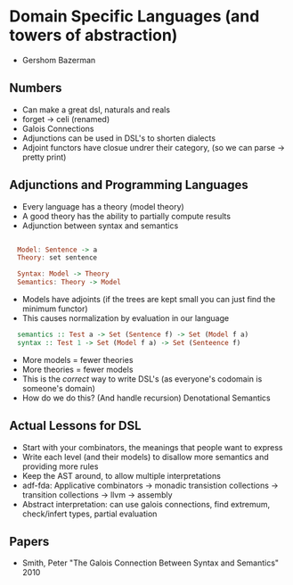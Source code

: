 # Domain Specific Languages (and towers of abstraction)

* Gershom Bazerman

## Numbers

* Can make a great dsl, naturals and reals
* forget -> celi (renamed)
* Galois Connections
* Adjunctions can be used in DSL's to shorten dialects
* Adjoint functors have closue undrer their category, (so we can parse -> pretty print)

## Adjunctions and Programming Languages

* Every language has a theory (model theory)
* A good theory has the ability to partially compute results
* Adjunction between syntax and semantics

```haskell

  Model: Sentence -> a
  Theory: set sentence

  Syntax: Model -> Theory
  Semantics: Theory -> Model
```

* Models have adjoints (if the trees are kept small you can just find the minimum functor)
* This causes normalization by evaluation in our language

```haskell
  semantics :: Test a -> Set (Sentence f) -> Set (Model f a)
  syntax :: Test 1 -> Set (Model f a) -> Set (Senteence f)
```

* More models = fewer theories
* More theories = fewer models
* This is the _correct_ way to write DSL's (as everyone's codomain is someone's domain)
* How do we do this? (And handle recursion) Denotational Semantics

## Actual Lessons for DSL

* Start with your combinators, the meanings that people want to express
* Write each level (and their models) to disallow more semantics and providing more rules
* Keep the AST around, to allow multiple interpretations
* adf-fda: Applicative combinators -> monadic transistion collections -> transition collections -> llvm -> assembly
* Abstract interpretation: can use galois connections, find extremum, check/infert types, partial evaluation

## Papers
* Smith, Peter "The Galois Connection Between Syntax and Semantics" 2010
